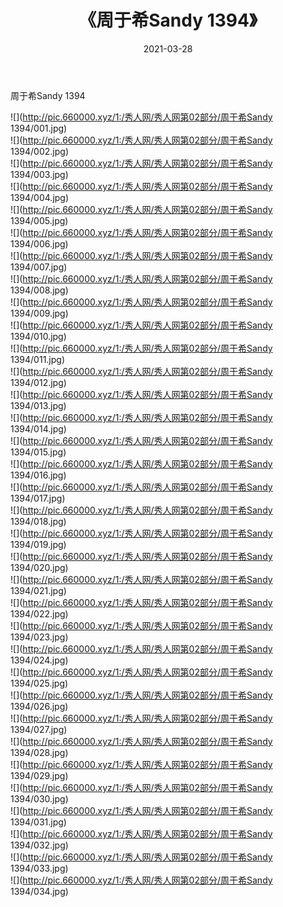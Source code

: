 ﻿---
layout: post
title:  《周于希Sandy 1394》
date:   2021-03-28
img: http://pic.660000.xyz/1:/秀人网/秀人网第02部分/周于希Sandy 1394/000.jpg
categories: [美女, 清纯, 唯美]
---

周于希Sandy 1394

  ![](http://pic.660000.xyz/1:/秀人网/秀人网第02部分/周于希Sandy 1394/001.jpg) <br> ![](http://pic.660000.xyz/1:/秀人网/秀人网第02部分/周于希Sandy 1394/002.jpg) <br> ![](http://pic.660000.xyz/1:/秀人网/秀人网第02部分/周于希Sandy 1394/003.jpg) <br> ![](http://pic.660000.xyz/1:/秀人网/秀人网第02部分/周于希Sandy 1394/004.jpg) <br> ![](http://pic.660000.xyz/1:/秀人网/秀人网第02部分/周于希Sandy 1394/005.jpg) <br> ![](http://pic.660000.xyz/1:/秀人网/秀人网第02部分/周于希Sandy 1394/006.jpg) <br> ![](http://pic.660000.xyz/1:/秀人网/秀人网第02部分/周于希Sandy 1394/007.jpg) <br> ![](http://pic.660000.xyz/1:/秀人网/秀人网第02部分/周于希Sandy 1394/008.jpg) <br> ![](http://pic.660000.xyz/1:/秀人网/秀人网第02部分/周于希Sandy 1394/009.jpg) <br> ![](http://pic.660000.xyz/1:/秀人网/秀人网第02部分/周于希Sandy 1394/010.jpg) <br> ![](http://pic.660000.xyz/1:/秀人网/秀人网第02部分/周于希Sandy 1394/011.jpg) <br> ![](http://pic.660000.xyz/1:/秀人网/秀人网第02部分/周于希Sandy 1394/012.jpg) <br> ![](http://pic.660000.xyz/1:/秀人网/秀人网第02部分/周于希Sandy 1394/013.jpg) <br> ![](http://pic.660000.xyz/1:/秀人网/秀人网第02部分/周于希Sandy 1394/014.jpg) <br> ![](http://pic.660000.xyz/1:/秀人网/秀人网第02部分/周于希Sandy 1394/015.jpg) <br> ![](http://pic.660000.xyz/1:/秀人网/秀人网第02部分/周于希Sandy 1394/016.jpg) <br> ![](http://pic.660000.xyz/1:/秀人网/秀人网第02部分/周于希Sandy 1394/017.jpg) <br> ![](http://pic.660000.xyz/1:/秀人网/秀人网第02部分/周于希Sandy 1394/018.jpg) <br> ![](http://pic.660000.xyz/1:/秀人网/秀人网第02部分/周于希Sandy 1394/019.jpg) <br> ![](http://pic.660000.xyz/1:/秀人网/秀人网第02部分/周于希Sandy 1394/020.jpg) <br> ![](http://pic.660000.xyz/1:/秀人网/秀人网第02部分/周于希Sandy 1394/021.jpg) <br> ![](http://pic.660000.xyz/1:/秀人网/秀人网第02部分/周于希Sandy 1394/022.jpg) <br> ![](http://pic.660000.xyz/1:/秀人网/秀人网第02部分/周于希Sandy 1394/023.jpg) <br> ![](http://pic.660000.xyz/1:/秀人网/秀人网第02部分/周于希Sandy 1394/024.jpg) <br> ![](http://pic.660000.xyz/1:/秀人网/秀人网第02部分/周于希Sandy 1394/025.jpg) <br> ![](http://pic.660000.xyz/1:/秀人网/秀人网第02部分/周于希Sandy 1394/026.jpg) <br> ![](http://pic.660000.xyz/1:/秀人网/秀人网第02部分/周于希Sandy 1394/027.jpg) <br> ![](http://pic.660000.xyz/1:/秀人网/秀人网第02部分/周于希Sandy 1394/028.jpg) <br> ![](http://pic.660000.xyz/1:/秀人网/秀人网第02部分/周于希Sandy 1394/029.jpg) <br> ![](http://pic.660000.xyz/1:/秀人网/秀人网第02部分/周于希Sandy 1394/030.jpg) <br> ![](http://pic.660000.xyz/1:/秀人网/秀人网第02部分/周于希Sandy 1394/031.jpg) <br> ![](http://pic.660000.xyz/1:/秀人网/秀人网第02部分/周于希Sandy 1394/032.jpg) <br> ![](http://pic.660000.xyz/1:/秀人网/秀人网第02部分/周于希Sandy 1394/033.jpg) <br> ![](http://pic.660000.xyz/1:/秀人网/秀人网第02部分/周于希Sandy 1394/034.jpg) <br>
